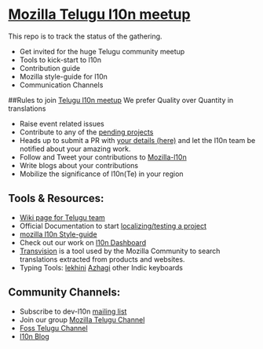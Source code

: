 # [Mozilla Telugu l10n meetup](https://reps.mozilla.org/e/telugu-community-meetup-2017/)

This repo is to track the status of the gathering.

* Get invited for the huge Telugu community meetup
* Tools to kick-start to l10n
* Contribution guide
* Mozilla style-guide for l10n
* Communication Channels

##Rules to join [Telugu l10n meetup](https://reps.mozilla.org/e/telugu-community-meetup-2017/)
</b> We prefer Quality over Quantity in translations </b>
* Raise event related issues
* Contribute to any of the [pending projects](https://pontoon.mozilla.org/te/)
* Heads up to submit a PR with [your details (here)](/prerequisites.md) and let the l10n team be notified about your amazing work.
* Follow and Tweet your contributions to [Mozilla-l10n](https://twitter.com/mozilla_l10n)
* Write blogs about your contributions
* Mobilize the significance of l10n(Te) in your region

## Tools & Resources: 
* [Wiki page for Telugu team](https://wiki.mozilla.org/L10n:Teams:te)
* Official Documentation to start [localizing/testing a project](https://mozilla-l10n.github.io/localizer-documentation/)
* [mozilla l10n Style-guide](https://developer.mozilla.org/en-US/docs/L10n_Style_Guide)
* Check out our work on [l10n Dashboard](https://l10n.mozilla-community.org/webdashboard/?locale=te)
* [Transvision](https://transvision.mozfr.org/) is a tool used by the Mozilla Community to search translations extracted from products and websites. 
* Typing Tools:
	[lekhini](http://lekhini.org/)
	[Azhagi](http://www.azhagi.com/sai/plus/AzhagiPlus-Setup.zip)
	other Indic keyboards	

## Community Channels: 
* Subscribe to dev-l10n [mailing list](https://lists.mozilla.org/listinfo/dev-l10n)
* Join our group [Mozilla Telugu Channel](https://t.me/joinchat/AAAAAEFQaXicCPeaeVIm_Q)
* [Foss Telugu Channel](**)
* [l10n Blog](http://blog.mozilla.org/l10n/)




